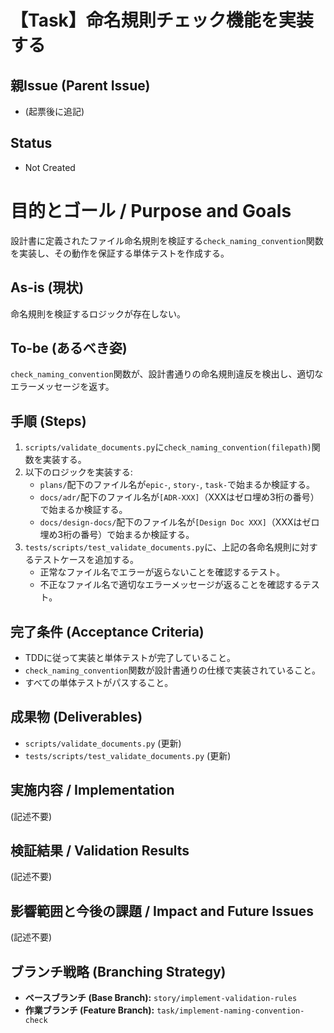 # 【Task】命名規則チェック機能を実装する

## 親Issue (Parent Issue)
- (起票後に追記)

## Status
- Not Created

# 目的とゴール / Purpose and Goals
設計書に定義されたファイル命名規則を検証する`check_naming_convention`関数を実装し、その動作を保証する単体テストを作成する。

## As-is (現状)
命名規則を検証するロジックが存在しない。

## To-be (あるべき姿)
`check_naming_convention`関数が、設計書通りの命名規則違反を検出し、適切なエラーメッセージを返す。

## 手順 (Steps)
1. `scripts/validate_documents.py`に`check_naming_convention(filepath)`関数を実装する。
2. 以下のロジックを実装する:
    - `plans/`配下のファイル名が`epic-`, `story-`, `task-`で始まるか検証する。
    - `docs/adr/`配下のファイル名が`[ADR-XXX]`（XXXはゼロ埋め3桁の番号）で始まるか検証する。
    - `docs/design-docs/`配下のファイル名が`[Design Doc XXX]`（XXXはゼロ埋め3桁の番号）で始まるか検証する。
3. `tests/scripts/test_validate_documents.py`に、上記の各命名規則に対するテストケースを追加する。
    - 正常なファイル名でエラーが返らないことを確認するテスト。
    - 不正なファイル名で適切なエラーメッセージが返ることを確認するテスト。

## 完了条件 (Acceptance Criteria)
- TDDに従って実装と単体テストが完了していること。
- `check_naming_convention`関数が設計書通りの仕様で実装されていること。
- すべての単体テストがパスすること。

## 成果物 (Deliverables)
- `scripts/validate_documents.py` (更新)
- `tests/scripts/test_validate_documents.py` (更新)

## 実施内容 / Implementation
(記述不要)

## 検証結果 / Validation Results
(記述不要)

## 影響範囲と今後の課題 / Impact and Future Issues
(記述不要)

## ブランチ戦略 (Branching Strategy)
- **ベースブランチ (Base Branch):** `story/implement-validation-rules`
- **作業ブランチ (Feature Branch):** `task/implement-naming-convention-check`
